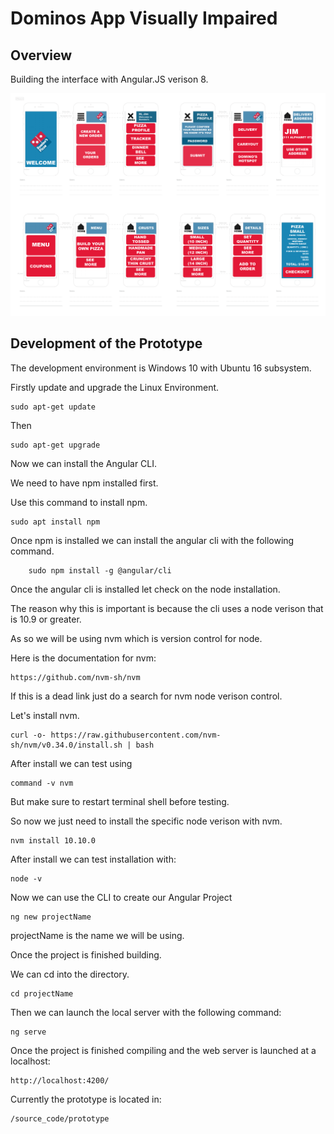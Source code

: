 # Dominos App Visually Impaired

## Overview

Building the interface with Angular.JS verison 8.

![blueprint](images/dominos_visually_impaired_template_upated-01.png)

## Development of the Prototype

The development environment is Windows 10 with Ubuntu 16 subsystem.

Firstly update and upgrade the Linux Environment.

	sudo apt-get update

Then

	sudo apt-get upgrade

Now we can install the Angular CLI.

We need to have npm installed first.

Use this command to install npm.

	sudo apt install npm

Once npm is installed we can install the angular cli with the following command.

		sudo npm install -g @angular/cli

Once the angular cli is installed let check on the node installation.

The reason why this is important is because the cli uses a node verison that is 10.9 or greater.

As so we will be using nvm which is version control for node.

Here is the documentation for nvm:

	https://github.com/nvm-sh/nvm

If this is a dead link just do a search for nvm node verison control.

Let's install nvm.

	curl -o- https://raw.githubusercontent.com/nvm-sh/nvm/v0.34.0/install.sh | bash

After install we can test using

	command -v nvm

But make sure to restart terminal shell before testing.

So now we just need to install the specific node verison with nvm.

	nvm install 10.10.0

After install we can test installation with:

	node -v

Now we can use the CLI to create our Angular Project

	ng new projectName

projectName is the name we will be using.

Once the project is finished building.

We can cd into the directory.

	cd projectName

Then we can launch the local server with the following command:

	ng serve

Once the project is finished compiling and the web server is launched at a localhost:

	http://localhost:4200/

Currently the prototype is located in:

	/source_code/prototype


